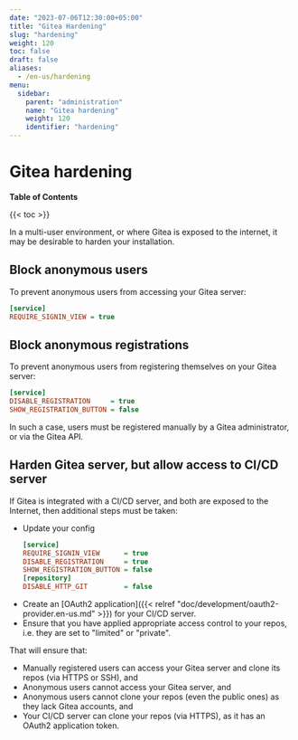 ```yaml
---
date: "2023-07-06T12:30:00+05:00"
title: "Gitea Hardening"
slug: "hardening"
weight: 120
toc: false
draft: false
aliases:
  - /en-us/hardening
menu:
  sidebar:
    parent: "administration"
    name: "Gitea hardening"
    weight: 120
    identifier: "hardening"
---
```


# Gitea hardening

**Table of Contents**

{{< toc >}}

In a multi-user environment, or where Gitea is exposed to the internet, it may be desirable to harden your installation.

## Block anonymous users

To prevent anonymous users from accessing your Gitea server:

```ini
[service]
REQUIRE_SIGNIN_VIEW = true
```

## Block anonymous registrations

To prevent anonymous users from registering themselves on your Gitea server:

```ini
[service]
DISABLE_REGISTRATION     = true
SHOW_REGISTRATION_BUTTON = false
```

In such a case, users must be registered manually by a Gitea administrator, or via the Gitea API.

## Harden Gitea server, but allow access to CI/CD server

If Gitea is integrated with a CI/CD server, and both are exposed to the Internet, then additional steps must be taken:
- Update your config
  ```ini
  [service]
  REQUIRE_SIGNIN_VIEW      = true
  DISABLE_REGISTRATION     = true
  SHOW_REGISTRATION_BUTTON = false  
  [repository]
  DISABLE_HTTP_GIT         = false
  ```
- Create an [OAuth2 application]({{< relref "doc/development/oauth2-provider.en-us.md" >}}) for your CI/CD server.
- Ensure that you have applied appropriate access control to your repos, i.e. they are set to "limited" or "private".

That will ensure that:
- Manually registered users can access your Gitea server and clone its repos (via HTTPS or SSH), and
- Anonymous users cannot access your Gitea server, and
- Anonymous users cannot clone your repos (even the public ones) as they lack Gitea accounts, and
- Your CI/CD server can clone your repos (via HTTPS), as it has an OAuth2 application token.
